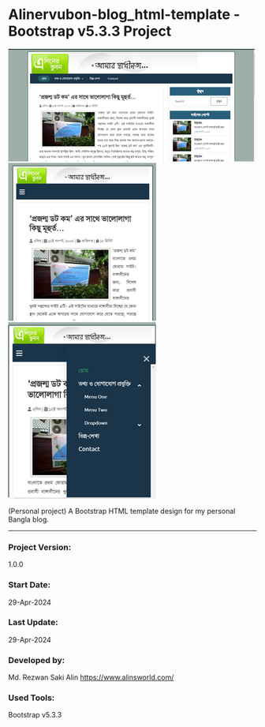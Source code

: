 # Alinervubon-blog_html-template - Bootstrap v5.3.3 Project


![Alt text](screenshot1.png "Alinervubon-blog_html-template - Bootstrap v5.3.3 Project")
![Alt text](screenshot2.png "Alinervubon-blog_html-template - Bootstrap v5.3.3 Project")
![Alt text](screenshot3.png "Alinervubon-blog_html-template - Bootstrap v5.3.3 Project")

(Personal project) A Bootstrap HTML template design for my personal Bangla blog.


<hr>

### Project Version:

1.0.0

### Start Date:

29-Apr-2024

### Last Update:

29-Apr-2024

### Developed by:

Md. Rezwan Saki Alin
https://www.alinsworld.com/

### Used Tools:

Bootstrap v5.3.3